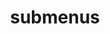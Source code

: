 ---
layout: page
title: submenus
nav: false
nav_order: 7
dropdown: true
children:
    - title: about
      permalink: /about/
    - title: divider
    - title: projects
      permalink: /projects/
---